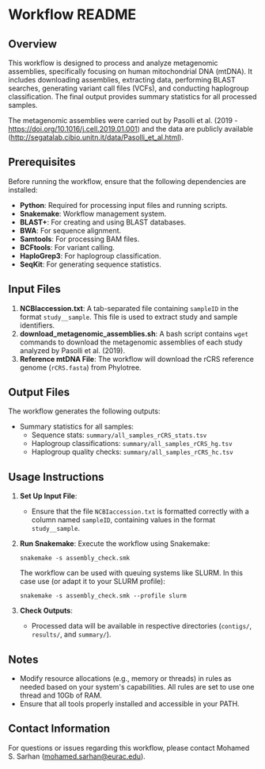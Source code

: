 # Workflow README

## Overview
This workflow is designed to process and analyze metagenomic assemblies, specifically focusing on human mitochondrial DNA (mtDNA). It includes downloading assemblies, extracting data, performing BLAST searches, generating variant call files (VCFs), and conducting haplogroup classification. The final output provides summary statistics for all processed samples.

The metagenomic assemblies were carried out by Pasolli et al. (2019 - https://doi.org/10.1016/j.cell.2019.01.001) and the data are publicly available (http://segatalab.cibio.unitn.it/data/Pasolli_et_al.html).

## Prerequisites
Before running the workflow, ensure that the following dependencies are installed:
- **Python**: Required for processing input files and running scripts.
- **Snakemake**: Workflow management system.
- **BLAST+**: For creating and using BLAST databases.
- **BWA**: For sequence alignment.
- **Samtools**: For processing BAM files.
- **BCFtools**: For variant calling.
- **HaploGrep3**: For haplogroup classification.
- **SeqKit**: For generating sequence statistics.

## Input Files
1. **NCBIaccession.txt**: A tab-separated file containing `sampleID` in the format `study__sample`. This file is used to extract study and sample identifiers.
2. **download_metagenomic_assemblies.sh**: A bash script contains `wget` commands to download the metagenomic assemblies of each study analyzed by Pasolli et al. (2019).
3. **Reference mtDNA File**: The workflow will download the rCRS reference genome (`rCRS.fasta`) from Phylotree.

## Output Files
The workflow generates the following outputs:

- Summary statistics for all samples:
  - Sequence stats: `summary/all_samples_rCRS_stats.tsv`
  - Haplogroup classifications: `summary/all_samples_rCRS_hg.tsv`
  - Haplogroup quality checks: `summary/all_samples_rCRS_hc.tsv`

## Usage Instructions

1. **Set Up Input File**:
   - Ensure that the file `NCBIaccession.txt` is formatted correctly with a column named `sampleID`, containing values in the format `study__sample`.

2. **Run Snakemake**:
   Execute the workflow using Snakemake:
   ```shell
   snakemake -s assembly_check.smk
   ```
   The workflow can be used with queuing systems like SLURM. In this case use (or adapt it to your SLURM profile):
   ```shell
   snakemake -s assembly_check.smk --profile slurm
   ```

3. **Check Outputs**:
   - Processed data will be available in respective directories (`contigs/`, `results/`, and `summary/`).

## Notes
- Modify resource allocations (e.g., memory or threads) in rules as needed based on your system's capabilities. All rules are set to use one thread and 10Gb of RAM.
- Ensure that all tools properly installed and accessible in your PATH.


## Contact Information
For questions or issues regarding this workflow, please contact Mohamed S. Sarhan (mohamed.sarhan@eurac.edu).